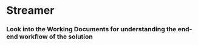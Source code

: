 # Streamer

### Look into the Working Documents for understanding the end-end workflow of the solution
